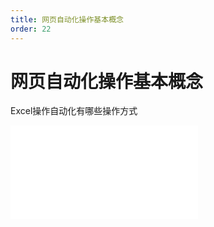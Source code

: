 ```yaml
---
title: 网页自动化操作基本概念
order: 22
---
```

# 网页自动化操作基本概念

  Excel操作自动化有哪些操作方式

<iframe class="w-full aspect-video" src="//player.bilibili.com/player.html?isOutside=true&aid=114392964405059&bvid=BV1QaLgzKET4&cid=29589441817&p=1" scrolling="no" border="0" frameborder="no" framespacing="0" allowfullscreen="true"></iframe>
